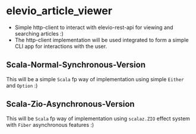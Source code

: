 # elevio_article_viewer

- Simple http-client to interact with elevio-rest-api for viewing and searching articles :)
- The http-client implementation will be used integrated to form a simple CLI app for interactions with the user.

## Scala-Normal-Synchronous-Version

This will be a simple `Scala` fp way of implementation using simple `Either` and `Option` :)

## Scala-Zio-Asynchronous-Version
This will be `Scala` fp way of implementation using `scalaz.ZIO` effect system with `Fiber` asynchronous features :)